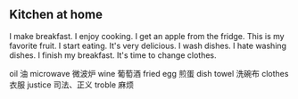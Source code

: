 ## Kitchen at home
I make breakfast.
I enjoy cooking.
I get an apple from the fridge.
This is my favorite fruit.
I start eating.
It's very delicious.
I wash dishes.
I hate washing dishes.
I finish my breakfast.
It's time to change clothes.


oil 油
microwave 微波炉
wine 葡萄酒
fried egg 煎蛋
dish towel 洗碗布
clothes 衣服
justice 司法、正义
troble 麻烦
